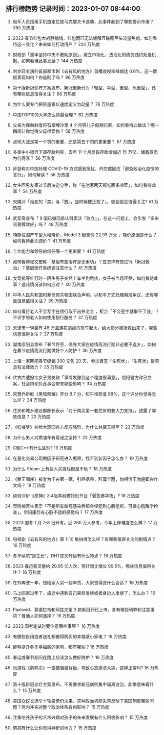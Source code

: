 
## 排行榜趋势 记录时间：2023-01-07 08:44:00
  
  1. 俄军人员擅用手机遭定位致马克耶夫卡遇袭，此事件起到了哪些警示作用？ 395 万热度
    
  2. 2023 春节红包大战静悄悄，红包雨已无法缓解互联网巨头流量焦虑，如何看待这一变化？未来如何打动用户？ 224 万热度
    
  3. 财政部「重申坚持中央不救助原则」，建立市场化、法治化的债务违约处置机制，如何看待此事发展？ 144 万热度
    
  4. 刘亦菲主演的首部都市剧《去有风的地方》首播收视率峰值达 0.6%，这一数据表现如何？你追剧了吗？ 96 万热度
    
  5. 第十版新冠诊疗方案发布，新冠重新分为「轻型、中型、重型、危重型」，还有哪些信息值得关注？ 86 万热度
    
  6. 为什么要专门把质量乘以速度定义为动量？ 76 万热度
    
  7. 中国TOP10的大学怎么排最合理？ 62 万热度
    
  8. 父亲为保新鲜度将石榴埋沙里 4 个月等儿子假期归家，如何看待此做法？哪一瞬间让你觉得父母很爱你？ 58 万热度
    
  9. 点球大战是第一个罚的重要，还是第五个罚的更重要？ 57 万热度
    
  10. 多家中小银行下调存款利率，去年 11 个月居民存款增加近 15 万亿，储蓄意愿为何高涨？ 56 万热度
    
  11. 拜登称对中国处理 COVID-19 方式感到担忧，外交部回应「避免政治化疫情的言行」，如何解读？ 56 万热度
    
  12. 女生回男友家过节后决定分手，称「在他家两天都吃面条冷菜」，如何看待此事？ 54 万热度
    
  13. 央媒评「烟花的『禁』与『放』，是时候被正视了」，哪些信息值得关注? 51 万热度
    
  14. 武契奇宣布「 9 国已撤回承认科索沃『独立』」，在这一问题上，会引发「多米诺骨牌效应」吗？ 48 万热度
    
  15. 特斯拉国产车型大幅降价，Model 3 起售价 22.99 万元 ，降价原因是什么？如何看待此次调价？ 41 万热度
    
  16. 工作能力和领导的信任哪一个更重要？ 41 万热度
    
  17. 如何看待张文宏称「基层有些治疗是无用功」？应怎样有效进行「新冠救治」？基层医疗系统该注意什么？ 41 万热度
    
  18. 女司机等红灯时一陌生男子突然上车坐到后排，女子被当场吓哭，如何看待此事？遇此情况该如何应对？ 40 万热度
    
  19. 中华人民共和国和菲律宾共和国联合声明，以和平方式处理南海争议，还有哪些信息值得关注？ 39 万热度
    
  20. 如何看待老人不会写字在银行取不出养老金 ，柜台「不会签字就取不了钱」？不识字的老人如何使用银行服务？ 37 万热度
    
  21. 天津市一辆装有 46 万盒连花清瘟的货车起火，绝大部分被抢救出来了，哪些信息值得关注？ 37 万热度
    
  22. 湖南邵阳县发布「春节将至，倡导大家在疫情高流行期非必要不返乡」，如何在春节疫情高流行期做好个人防护？ 36 万热度
    
  23. 上海一家网吧春节促销 300 元包 20 天，参加者签「生死状」，「生死状」是否具有法律效力？ 35 万热度
    
  24. 优衣库遭掀帘女子男友称「事情发酵到这个程度很满意」，信阳警方称已立案，社会舆论对此事会带来哪些影响？ 34 万热度
    
  25. 宋慧乔新剧《黑暗荣耀》开分 8.7 分，知乎推荐度 88%，这个评分你觉得怎么样？ 34 万热度
    
  26. 住房和城乡建设部部长表示「对于购买第一套住房的要大力支持」，透露了哪些信息？ 23 万热度
    
  27. 《红楼梦》抄检大观园各方反应强烈，为什么林黛玉噤声？ 23 万热度
    
  28. 为什么男人对燃油车有着谜之坚持？ 22 万热度
    
  29. C和C++有什么区别? 19 万热度
    
  30. 在量化交易公司做因子研究进入瓶颈，找不到新因子怎么办？ 19 万热度
    
  31. 为什么 Steam 上有些人买游戏但是不玩？ 18 万热度
    
  32. 《滕王阁序》被誉为千古第一赋，引经据典，辞藻华丽，你相信王勃是即兴作文吗？ 18 万热度
    
  33. 如何评价《原神》3.4版本前瞻特别节目「磬弦奏华夜」? 18 万热度
    
  34. 贺晓楠医生表示「不是所有新冠感染后都会侵犯到心肌组织，可做心肌酶学检查」，你阳康后有心脏不适的感觉吗？ 17 万热度
    
  35. 2023 国考 1 月 7-8 日开考，近 260 万人参考，今年上岸难度怎么样？ 17 万热度
    
  36. 电视剧《去有风的地方》第 1-10 集拍得怎么样？有哪些值得关注的剧情点？ 16 万热度
    
  37. 冬季续航“逆生长”，DHT这次升级有什么特点？ 16 万热度
    
  38. 2023 春运客流量约 20.95 亿人次，预计同比增长 99.5%，哪些信息值得关注？ 16 万热度
    
  39. 在外奔波一年，想给家人买一些年货，大家觉得送什么合适？ 16 万热度
    
  40. 马上回家过年了，旅途中遇到自己突然发烧或者身边人发烧了，怎么办？ 16 万热度
    
  41. Paxlovid、莫诺拉韦和阿兹夫定 3 款新冠药已上市，各有哪些利弊和注意事项？普通人如何选择？ 16 万热度
    
  42. 2023 国考笔试时要注意哪些事项？ 16 万热度
    
  43. 有哪些自用或者送礼都值得购买的幸福感小家电？ 16 万热度
    
  44. 能够提升冬季幸福感的家电，都有哪些 ? 16 万热度
    
  45. 春运或春节期间在路上应该怎么做好防护？ 16 万热度
    
  46. 玩游戏《鹅鸭杀》一直被骗被背叛，导致心态崩溃大哭，这样正常吗? 16 万热度
    
  47. 第十版新冠诊疗方案发布，不再要求新冠病例集中隔离收治，此举意味着什么？ 15 万热度
    
  48. 美国众议长选举十轮投票仍未果，这种政治机能失常反映了美国制度哪些问题？党内冲突对整个政治体系有何影响？ 15 万热度
    
  49. 注重培养孩子的艺术兴趣对孩子的未来发展有什么积极影响？ 15 万热度
    
  50. 鹦鹉有什么让你觉得神奇的地方？ 15 万热度
    
